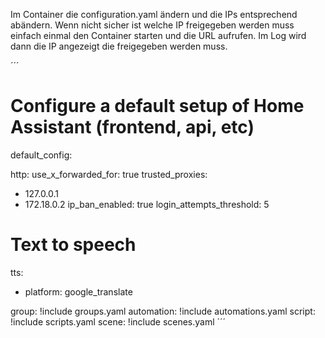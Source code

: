 Im Container die configuration.yaml ändern und die IPs entsprechend abändern.
Wenn nicht sicher ist welche IP freigegeben werden muss einfach einmal den Container starten und die URL aufrufen.
Im Log wird dann die IP angezeigt die freigegeben werden muss.

´´´
# Configure a default setup of Home Assistant (frontend, api, etc)
default_config:

http:
  use_x_forwarded_for: true
  trusted_proxies:
  - 127.0.0.1
  - 172.18.0.2
  ip_ban_enabled: true
  login_attempts_threshold: 5

# Text to speech
tts:
  - platform: google_translate

group: !include groups.yaml
automation: !include automations.yaml
script: !include scripts.yaml
scene: !include scenes.yaml
´´´
